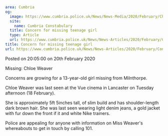 ```yaml
area: Cumbria
og:
  image: https://www.cumbria.police.uk/News/News-Media/2020/February/Chloe-Weaverjpg.jpg
  site:
    name: Cumbria Constabulary
  title: Concern for missing teenage girl
  type: Article
  url: https://www.cumbria.police.uk/News/News-Articles/2020/February/Concern-for-missing-teenage-girl.aspx
title: Concern for missing teenage girl
url: https://www.cumbria.police.uk/News/News-Articles/2020/February/Concern-for-missing-teenage-girl.aspx
```

Posted on 20:05:00 on 20th February 2020

Missing: Chloe Weaver

Concerns are growing for a 13-year-old girl missing from Milnthorpe.

Chloe Weaver was last seen at the Vue cinema in Lancaster on Tuesday afternoon (18 February).

She is approximately 5ft 5inches tall, of slim build and has shoulder-length dark brown hair. She was last seen wearing light denim jeans, a gold jacket with fur down the front if it and white Nike trainers.

Police are appealing for anyone with information on Miss Weaver's whereabouts to get in touch by calling 101.
